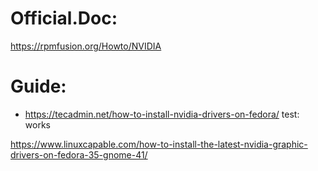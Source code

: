 # Official.Doc:
https://rpmfusion.org/Howto/NVIDIA

# Guide:
- https://tecadmin.net/how-to-install-nvidia-drivers-on-fedora/
test: works

https://www.linuxcapable.com/how-to-install-the-latest-nvidia-graphic-drivers-on-fedora-35-gnome-41/
